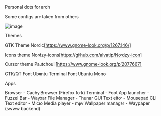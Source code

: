 Personal dots for arch 

Some configs are taken from others

![image](https://github.com/Waffelson/my-dots/assets/127903646/4e6d804d-a002-4963-be82-e1064678715f)


 Themes
 
GTK Theme Nordic[https://www.gnome-look.org/p/1267246/]

Icons theme Nordzy-icons[https://github.com/alvatip/Nordzy-icon]

Cursor theme Pautchouli[https://www.gnome-look.org/p/2077667]

GTK/QT Font Ubuntu
Terminal Font Ubuntu Mono

Apps 

Browser - Cachy Browser (Firefox fork)
Terminal - Foot
App launcher - Fuzzel
Bar - Waybar
File Manager - Thunar
GUI Text eitor - Mousepad
CLI Text editor - Micro
Media player - mpv
Wallpaper manager - Waypaper (swww backend)









